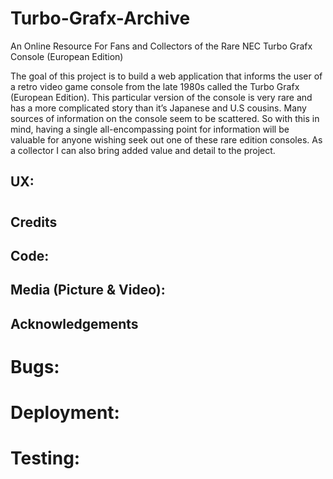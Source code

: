 # Turbo-Grafx-Archive 
An Online Resource For Fans and Collectors of the Rare NEC Turbo Grafx Console (European Edition)


The goal of this project is to build a web application that informs the user of a retro video game console from the late 1980s called the Turbo Grafx (European Edition).  This particular version of the console is very rare and has a more complicated story than it’s Japanese and U.S cousins. Many sources of information on the console seem to be scattered. So with this in mind, having a single all-encompassing point for information will be valuable for anyone wishing seek out one of these rare edition consoles. As a collector I can also bring added value and detail to the project.

## UX:





# 

## Credits

## Code:



## Media (Picture & Video):

## Acknowledgements

# Bugs:


# Deployment:

# Testing:






